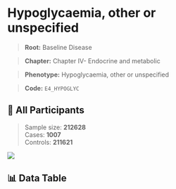 # Hypoglycaemia, other or unspecified

> **Root:** Baseline Disease  

> **Chapter:** Chapter IV- Endocrine and metabolic  

> **Phenotype:** Hypoglycaemia, other or unspecified  

> **Code:** `E4_HYPOGLYC`

## 🧪 All Participants  
> Sample size: **212628**  
> Cases: **1007**  
> Controls: **211621**
<img src="/Sensitive/Figures/ALL/Incidence/E4_HYPOGLYC.png"/>

## 📊 Data Table
<CsvTableMRF src="/Sensitive/Data/ALL/Incidence/COX_E4_HYPOGLYC.csv"/>

